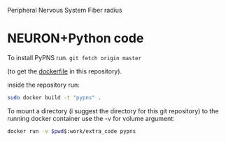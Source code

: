 Peripheral Nervous System Fiber radius
# NEURON+Python code


To install PyPNS run.
`git fetch origin master`

(to get the [dockerfile](https://github.com/russelljjarvis/PeripherlNervousSystem/blob/master/Dockerfile) in this repository).

inside the repository run:

```sh
sudo docker build -t "pypns" .
```

To mount a directory (i suggest the directory for this git repository) to the running docker container use the -v for volume argument:
```sh
docker run -v $pwd$:work/extra_code pypns
```
